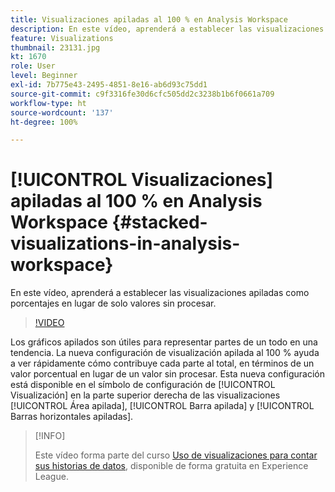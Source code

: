 ```yaml
---
title: Visualizaciones apiladas al 100 % en Analysis Workspace
description: En este vídeo, aprenderá a establecer las visualizaciones apiladas como porcentajes en lugar de solo valores sin procesar.
feature: Visualizations
thumbnail: 23131.jpg
kt: 1670
role: User
level: Beginner
exl-id: 7b775e43-2495-4851-8e16-ab6d93c75dd1
source-git-commit: c9f3316fe30d6cfc505dd2c3238b1b6f0661a709
workflow-type: ht
source-wordcount: '137'
ht-degree: 100%

---
```


# [!UICONTROL Visualizaciones] apiladas al 100 % en Analysis Workspace {#stacked-visualizations-in-analysis-workspace}

En este vídeo, aprenderá a establecer las visualizaciones apiladas como porcentajes en lugar de solo valores sin procesar.

>[!VIDEO](https://video.tv.adobe.com/v/23131/?quality=12)

Los gráficos apilados son útiles para representar partes de un todo en una tendencia. La nueva configuración de visualización apilada al 100 % ayuda a ver rápidamente cómo contribuye cada parte al total, en términos de un valor porcentual en lugar de un valor sin procesar. Esta nueva configuración está disponible en el símbolo de configuración de [!UICONTROL Visualización] en la parte superior derecha de las visualizaciones [!UICONTROL Área apilada], [!UICONTROL Barra apilada] y [!UICONTROL Barras horizontales apiladas].

>[!INFO]
>
> Este vídeo forma parte del curso [Uso de visualizaciones para contar sus historias de datos](https://experienceleague.adobe.com/?recommended=Analytics-U-1-2021.1.visualizations&amp;lang=es), disponible de forma gratuita en Experience League.
